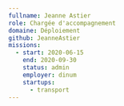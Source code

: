 ```yaml
---
fullname: Jeanne Astier
role: Chargée d'accompagnement
domaine: Déploiement
github: JeanneAstier
missions:
  - start: 2020-06-15
    end: 2020-09-30
    status: admin
    employer: dinum
    startups:
      - transport
---
```

